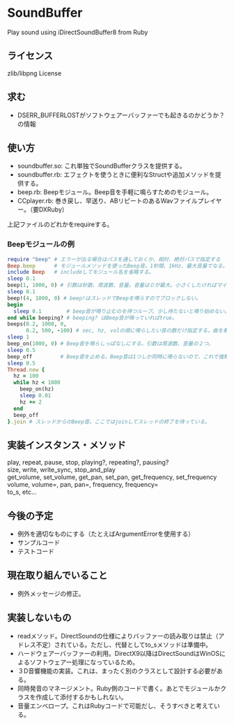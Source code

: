 # SoundBuffer
Play sound using iDirectSoundBuffer8 from Ruby

## ライセンス
zlib/libpng License

## 求む
* DSERR_BUFFERLOSTがソフトウェアーバッファーでも起きるのかどうか？　の情報

## 使い方
* soundbuffer.so: これ単独でSoundBufferクラスを提供する。
* soundbuffer.rb: エフェクトを使うときに便利なStructや追加メソッドを提供する。
* beep.rb: Beepモジュール。Beep音を手軽に鳴らすためのモジュール。
* CCplayer.rb: 巻き戻し、早送り、ABリピートのあるWavファイルプレイヤー。（要DXRuby）

上記ファイルのどれかをrequireする。
### Beepモジュールの例
```ruby
require "beep" # エラーが出る場合はパスを通しておくか、相対、絶対パスで指定する
Beep.beep      # モジュールメソッドを使ったBeep音。1秒間、1kHz、最大音量でなる。
include Beep   # includeしてモジュール名を省略する。
sleep 0.1
beep(1, 1000, 0) # 引数は秒数、周波数、音量。音量は０が最大。小さくしたければマイナスの数値を入れる。
sleep 0.1
beep!(4, 1000, 0) # beep!はスレッドでBeepを鳴らすのでブロックしない。
begin
  sleep 0.1        # beep音が鳴り止むのを待つループ。少し待たないと鳴り始めない。
end while beeping? # beeping? はBeep音が鳴っていればtrue。
beeps(0.2, 1000, 0,
      0.2, 500, -100) # sec, hz, volの順に鳴らしたい音の数だけ指定する。曲を奏でる。
sleep 1
beep_on(1000, 0) # Beep音を鳴らしっぱなしにする。引数は周波数、音量の２つ。
sleep 0.5
beep_off         # Beep音を止める。Beep音は1つしか同時に鳴らないので、これで強制的に音を止めることもできる。
sleep 0.5
Thread.new {
  hz = 100
  while hz < 1000
    beep_on(hz)
    sleep 0.01
    hz += 2
  end
  beep_off
}.join # スレッドからのBeep音。ここではjoinしてスレッドの終了を待っている。
```

## 実装インスタンス・メソッド
play, repeat, pause, stop, playing?, repeating?, pausing?<br />
size, write, write_sync, stop_and_play<br />
get_volume, set_volume, get_pan, set_pan, get_frequency, set_frequency<br />
volume, volume=, pan, pan=, frequency, frequency=<br />
to_s, etc...

## 今後の予定
* 例外を適切なものにする（たとえばArgumentErrorを使用する）
* サンプルコード
* テストコード

## 現在取り組んでいること
* 例外メッセージの修正。

## 実装しないもの
* readメソッド。DirectSoundの仕様によりバッファーの読み取りは禁止（アドレス不定）されている。ただし、代替としてto_sメソッドは準備中。
* ハードウェアーバッファーの利用。DirectX9以降はDirectSoundはWinOSによるソフトウェアー処理になっているため。
* ３D音響機能の実装。これは、まったく別のクラスとして設計する必要がある。
* 同時発音のマネージメント。Ruby側のコードで書く。あとでモジュールかクラスを作成して添付するかもしれない。
* 音量エンベロープ。これはRubyコードで可能だし、そうすべきと考えている。

